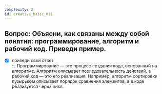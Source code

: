 ```yaml
---
complexity: 2
id: creative_basic_011
---
```

## Вопрос: Объясни, как связаны между собой понятия: программирование, алгоритм и рабочий код. Приведи пример.

- [x] приведи свой ответ  
  ::: Программирование — это процесс создания кода, основанный на алгоритме. Алгоритм описывает последовательность действий, а рабочий код — это его реализация. Например, алгоритм сортировки пузырьком описывает порядок сравнения элементов, а в коде реализуется через цикл.